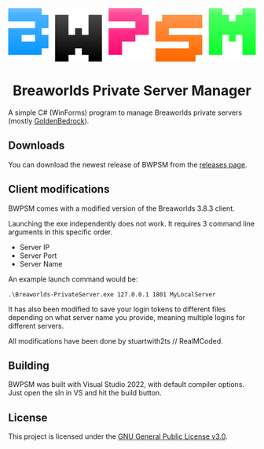 ﻿<div align="center">
<img src="./logo.png" >
<h1>Breaworlds Private Server Manager</h1>
</div>

A simple C# (WinForms) program to manage Breaworlds private servers (mostly [GoldenBedrock](https://github.com/RealMCoded/GoldenBedrock)).

## Downloads

You can download the newest release of BWPSM from the [releases page](https://github.com/RealMCoded/Breaworlds-PrivateServerManager/releases).

## Client modifications

BWPSM comes with a modified version of the Breaworlds 3.8.3 client.

Launching the exe independently does not work. It requires 3 command line arguments in this specific order.
- Server IP
- Server Port
- Server Name

An example launch command would be:
```
.\Breaworlds-PrivateServer.exe 127.0.0.1 1801 MyLocalServer
```

It has also been modified to save your login tokens to different files depending on what server name you provide, meaning multiple logins for different servers.

All modifications have been done by stuartwith2ts // RealMCoded.

## Building

BWPSM was built with Visual Studio 2022, with default compiler options. Just open the sln in VS and hit the build button.

## License 

This project is licensed under the [GNU General Public License v3.0](https://www.gnu.org/licenses/gpl-3.0.en.html).